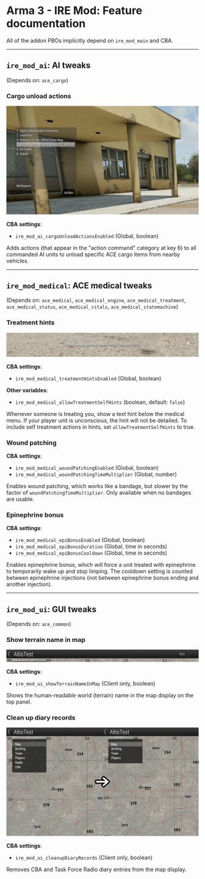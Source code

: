 Arma 3 - IRE Mod: Feature documentation
=======================================

All of the addon PBOs implicitly depend on `ire_mod_main` and CBA.

---

`ire_mod_ai`: AI tweaks
-----------------------
(Depends on: `ace_cargo`)

### Cargo unload actions

![](./screenshots/ai_cargo-unload-actions.jpg)

**CBA settings**:
- `ire_mod_ai_cargoUnloadActionsEnabled` (Global, boolean)

Adds actions (that appear in the "action command" category at key 6) to all
commanded AI units to unload specific ACE cargo items from nearby vehicles.

---

`ire_mod_medical`: ACE medical tweaks
-------------------------------------
(Depends on: `ace_medical`, `ace_medical_engine`, `ace_medical_treatment`,
 `ace_medical_status`, `ace_medical_vitals`, `ace_medical_statemachine`)

### Treatment hints

![](./screenshots/medical_treatment-hints.jpg)

**CBA settings**:
- `ire_mod_medical_treatmentHintsEnabled` (Global, boolean)

**Other variables**:
- `ire_mod_medical_allowTreatmentSelfHints` (boolean, default: `false`)

Whenever someone is treating you, show a text hint below the medical menu.
If your player unit is unconscious, the hint will not be detailed.  To include
self treatment actions in hints, set `allowTreatmentSelfHints` to true.

### Wound patching
**CBA settings**:
- `ire_mod_medical_woundPatchingEnabled` (Global, boolean)
- `ire_mod_medical_woundPatchingTimeMultiplier` (Global, number)

Enables wound patching, which works like a bandage, but slower by the factor of
`woundPatchingTimeMultiplier`.  Only available when no bandages are usable.

### Epinephrine bonus
**CBA settings**:
- `ire_mod_medical_epiBonusEnabled` (Global, boolean)
- `ire_mod_medical_epiBonusDuration` (Global, time in seconds)
- `ire_mod_medical_epiBonusCooldown` (Global, time in seconds)

Enables epinephrine bonus, which will force a unit treated with epinephrine to
temporarily wake up and stop limping.  The cooldown setting is counted between
epinephrine injections (not between epinephrine bonus ending and another
injection).

---

`ire_mod_ui`: GUI tweaks
------------------------
(Depends on: `ace_common`)

### Show terrain name in map

![](./screenshots/ui_terrain-name.jpg)

**CBA settings**:
- `ire_mod_ui_showTerrainNameInMap` (Client only, boolean)

Shows the human-readable world (terrain) name in the map display on the top
panel.

### Clean up diary records

![](./screenshots/ui_remove-diary-entries.jpg)

**CBA settings**:
- `ire_mod_ui_cleanupDiaryRecords` (Client only, boolean)

Removes CBA and Task Force Radio diary entries from the map display.
